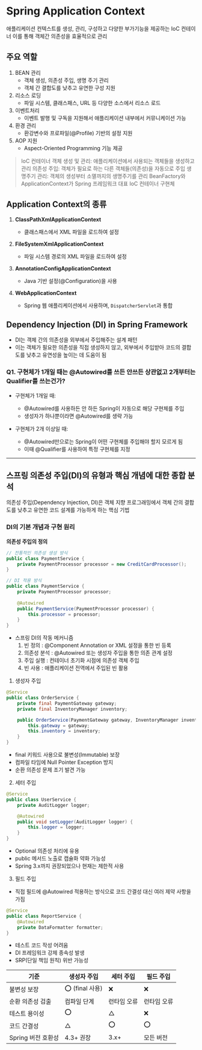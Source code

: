 # Spring Application Context

애플리케이션 컨텍스트를 생성, 관리, 구성하고 다양한 부가기능을 제공하는 IoC 컨테이너 
이를 통해 객체간 의존성을 효율적으로 관리

## 주요 역할
1. BEAN 관리
   - 객체 생성, 의존성 주입, 생명 주기 관리
   - 객체 간 결합도를 낮추고 유연한 구성 지원
2. 리소스 로딩
   - 파일 시스템, 클래스패스, URL 등 다양한 소스에서 리소스 로드
3. 이벤트처리
   - 이벤트 발행 및 구독을 지원해서 애플리케이션 내부에서 커뮤니케이션 가능
4. 환경 관리
   - 환강변수와 프로파일(@Profile) 기반의 설정 지원
5. AOP 지원
   - Aspect-Oriented Programming 기능 제공

> IoC 컨테이너
> 객체 생성 및 관리: 애플리케이션에서 사용되는 객체들을 생성하고 관리
> 의존성 주입: 객체가 필요로 하는 다른 객체들(의존성)을 자동으로 주입
> 생명주기 관리: 객체의 생성부터 소멸까지의 생명주기를 관리
> BeanFactory와 ApplicationContext가 Spring 프레임워크 대표 IoC 컨테이너 구현체

## Application Context의 종류

1. **ClassPathXmlApplicationContext**
   - 클래스패스에서 XML 파일을 로드하여 설정

2. **FileSystemXmlApplicationContext**
   - 파일 시스템 경로의 XML 파일을 로드하여 설정

3. **AnnotationConfigApplicationContext**
   - Java 기반 설정(@Configuration)을 사용

4. **WebApplicationContext**
   - Spring 웹 애플리케이션에서 사용하며, `DispatcherServlet`과 통합


## Dependency Injection (DI) in Spring Framework
- DI는 객체 간의 의존성을 외부에서 주입해주는 설계 패턴
- 이는 객체가 필요한 의존성을 직접 생성하지 않고, 외부에서 주입받아 코드의 결합도를 낮추고 유연성을 높이는 데 도움이 됨

### Q1. 구현체가 1개일 때는 @Autowired를 쓰든 안쓰든 상관없고 2개부터는 Qualifier를 쓰는건가?
- 구현체가 1개일 때:
    - @Autowired를 사용하든 안 하든 Spring이 자동으로 해당 구현체를 주입
    - 생성자가 하나뿐이라면 @Autowired를 생략 가능
      
- 구현체가 2개 이상일 때:
    - @Autowired만으로는 Spring이 어떤 구현체를 주입해야 할지 모르게 됨
    - 이때 @Qualifier를 사용하여 특정 구현체를 지정
 
---

## 스프링 의존성 주입(DI)의 유형과 핵심 개념에 대한 종합 분석
의존성 주입(Dependency Injection, DI)은 객체 지향 프로그래밍에서 객체 간의 결합도를 낮추고 유연한 코드 설계를 가능하게 하는 핵심 기법

### DI의 기본 개념과 구현 원리
**의존성 주입의 정의**
```java
// 전통적인 의존성 생성 방식
public class PaymentService {
    private PaymentProcessor processor = new CreditCardProcessor();
}

// DI 적용 방식
public class PaymentService {
    private PaymentProcessor processor;
    
    @Autowired
    public PaymentService(PaymentProcessor processor) {
        this.processor = processor;
    }
}
```
- 스프링 DI의 작동 메커니즘
  1. 빈 정의 : @Component Annotation or XML 설정을 통한 빈 등록
  2. 의존성 분석 : @Autowired 또는 생성자 주입을 통한 의존 관계 설정
  3. 주입 실행 : 컨테이너 초기화 시점에 의존성 객체 주입
  4. 빈 사용 : 애플리케이션 전역에서 주입된 빈 활용


1. 생성자 주입
```java
@Service
public class OrderService {
    private final PaymentGateway gateway;
    private final InventoryManager inventory;

    public OrderService(PaymentGateway gateway, InventoryManager inventory) {
        this.gateway = gateway;
        this.inventory = inventory;
    }
}
```
- final 키워드 사용으로 불변성(Immutable) 보장
- 컴파일 타임에 Null Pointer Exception 방지
- 순환 의존성 문제 조기 발견 가능

2. 세터 주입
```java
@Service
public class UserService {
    private AuditLogger logger;

    @Autowired
    public void setLogger(AuditLogger logger) {
        this.logger = logger;
    }
}
```
- Optional 의존성 처리에 유용
- public 메서드 노출로 캡슐화 약화 가능성
- Spring 3.x까지 권장되었으나 현재는 제한적 사용

3. 필드 주입
- 직접 필드에 @Autowired 적용하는 방식으로 코드 간결성 대신 여러 제약 사항을 가짐
```java
@Service
public class ReportService {
    @Autowired
    private DataFormatter formatter;
}
```
- 테스트 코드 작성 어려움
- DI 프레임워크 강제 종속성 발생
- SRP(단일 책임 원칙) 위반 가능성

| 기준                | 생성자 주입          | 세터 주입            | 필드 주입          |
|---------------------|---------------------|---------------------|-------------------|
| 불변성 보장          | ⭕ (final 사용)      | ❌                  | ❌                |
| 순환 의존성 검출     | 컴파일 단계         | 런타임 오류         | 런타임 오류       |
| 테스트 용이성        | ⭕                  | △                   | ❌                |
| 코드 간결성          | △                   | ⭕                  | ⭕                |
| Spring 버전 호환성   | 4.3+ 권장           | 3.x+               | 모든 버전         |





